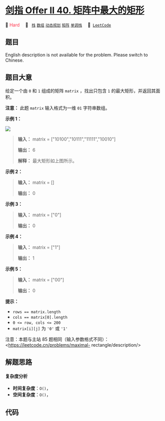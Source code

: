 # [剑指 Offer II 40. 矩阵中最大的矩形](https://leetcode.cn/problems/PLYXKQ)

🔴 <font color=#ff334b>Hard</font>&emsp; 🔖&ensp; [`栈`](/outline/tag/stack.md) [`数组`](/outline/tag/array.md) [`动态规划`](/outline/tag/dynamic-programming.md) [`矩阵`](/outline/tag/matrix.md) [`单调栈`](/outline/tag/monotonic-stack.md)&emsp; 🔗&ensp;[`LeetCode`](https://leetcode.cn/problems/PLYXKQ)

## 题目

English description is not available for the problem. Please switch to
Chinese.


## 题目大意

给定一个由 `0` 和 `1` 组成的矩阵 `matrix` ，找出只包含 `1` 的最大矩形，并返回其面积。

**注意：** 此题 `matrix` 输入格式为一维 `01` 字符串数组。



**示例 1：**

![](https://assets.leetcode.com/uploads/2020/09/14/maximal.jpg)

> 
> 
> 
> 
> 
> **输入：** matrix = ["10100","10111","11111","10010"]
> 
> **输出：** 6
> 
> **解释：** 最大矩形如上图所示。
> 
> 

**示例 2：**

> 
> 
> 
> 
> 
> **输入：** matrix = []
> 
> **输出：** 0
> 
> 

**示例 3：**

> 
> 
> 
> 
> 
> **输入：** matrix = ["0"]
> 
> **输出：** 0
> 
> 

**示例 4：**

> 
> 
> 
> 
> 
> **输入：** matrix = ["1"]
> 
> **输出：** 1
> 
> 

**示例 5：**

> 
> 
> 
> 
> 
> **输入：** matrix = ["00"]
> 
> **输出：** 0
> 
> 



**提示：**

  * `rows == matrix.length`
  * `cols == matrix[0].length`
  * `0 <= row, cols <= 200`
  * `matrix[i][j]` 为 `'0'` 或 `'1'`



注意：本题与主站 85 题相同（输入参数格式不同）： <https://leetcode.cn/problems/maximal-
rectangle/description/>


## 解题思路

#### 复杂度分析

- **时间复杂度**：`O()`，
- **空间复杂度**：`O()`，

## 代码

```javascript

```